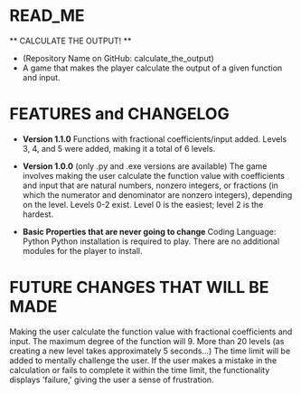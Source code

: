 # READ_ME

** CALCULATE THE OUTPUT! **
* (Repository Name on GitHub: calculate_the_output)
* A game that makes the player calculate the output of a given function and input.


# FEATURES and CHANGELOG

* **Version 1.1.0**
Functions with fractional coefficients/input added.
Levels 3, 4, and 5 were added, making it a total of 6 levels.

* **Version 1.0.0** (only .py and .exe versions are available)
The game involves making the user calculate the function value with coefficients and input that are natural numbers, nonzero integers, or fractions (in which the numerator and denominator are nonzero integers), depending on the level.
Levels 0-2 exist. Level 0 is the easiest; level 2 is the hardest.

* **Basic Properties that are never going to change**
Coding Language: Python
Python installation is required to play.
There are no additional modules for the player to install.

# FUTURE CHANGES THAT WILL BE MADE
Making the user calculate the function value with fractional coefficients and input.
The maximum degree of the function will 9.
More than 20 levels (as creating a new level takes approximately 5 seconds...)
The time limit will be added to mentally challenge the user.
If the user makes a mistake in the calculation or fails to complete it within the time limit, the functionality displays 'failure,' giving the user a sense of frustration.
